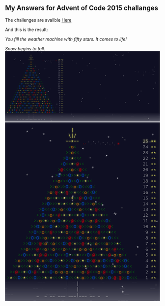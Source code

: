 My Answers for Advent of Code 2015 challanges
-------------

The challenges are availble [Here](https://adventofcode.com/2015)


And this is the result:

_You fill the weather machine with fifty stars. It comes to life!_

_Snow begins to fall._
![result](./calendar_result_large.png)
![result](./calendar_result.png)


